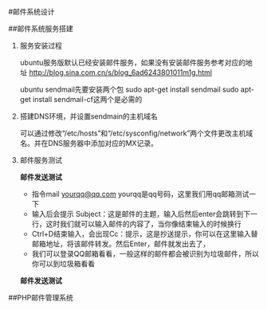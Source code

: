 #邮件系统设计

##邮件系统服务搭建

1. 服务安装过程

	ubuntu服务版默认已经安装邮件服务，如果没有安装邮件服务参考对应的地址 http://blog.sina.com.cn/s/blog_6ad6243801011m1g.html

	ubuntu sendmail先要安装两个包
	sudo apt-get install sendmail
	sudo apt-get install sendmail-cf这两个是必需的

2. 搭建DNS环境，并设置sendmain的主机域名

	可以通过修改“/etc/hosts”和“/etc/sysconfig/network”两个文件更改主机域名。并在DNS服务器中添加对应的MX记录。

3. 邮件服务测试

	**邮件发送测试**

	- 指令mail  yourqq@qq.com   yourqq是qq号码，这里我们用qq邮箱测试一下
	- 输入后会提示 Subject：这是邮件的主题，输入后然后enter会跳转到下一行，这时我们就可以输入邮件的内容了，当你像结束输入的时候换行 
	- Ctrl+D结束输入，会出现Cc：提示，这是抄送提示，你可以在这里输入替邮箱地址，将该邮件转发。然后Enter，邮件就发出去了，
	- 我们可以登录QQ邮箱看看，一般这样的邮件都会被识别为垃圾邮件，所以你可以到垃圾箱看看
	
	**邮件发送测试**

##PHP邮件管理系统
